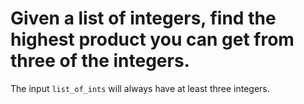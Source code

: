 # Given a list of integers, find the highest product you can get from three of the integers.

The input `list_of_ints` will always have at least three integers.

